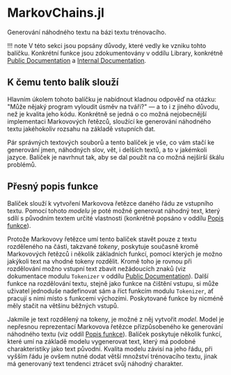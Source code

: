 # MarkovChains.jl

Generování náhodného textu na bázi textu trénovacího.

!!! note
    V této sekci jsou popsány důvody, které vedly ke vzniku tohto balíčku. Konkrétní funkce jsou zdokumentovány v oddílu Library, konkrétně [Public Documentation](@ref) a [Internal Documentation](@ref).

## K čemu tento balík slouží

Hlavním úkolem tohoto balíčku je nabídnout kladnou odpověď na otázku: "Může nějaký program vyloudit úsměv na tváři?" — a to i z jiného důvodu, než je kvalita jeho kódu. Konkrétně se jedná o co možná nejobecnější implementaci Markovových řetězců, sloužící ke generování náhodného textu jakéhokoliv rozsahu na základě vstupních dat.

Pár správných textových souborů a tento balíček je vše, co vám stačí ke generování jmen, náhodných slov,
vět, i delších textů, a to v jakémkoli jazyce. Balíček je navrhnut tak, aby se dal použít na co možná nejširší škálu problémů.

## Přesný popis funkce

Balíček slouží k vytvoření Markovova řetězce daného řádu ze vstupního textu. Pomocí tohoto *modelu* je poté možné generovat náhodný text, který sdílí s původním textem určité vlastnosti (konkrétně popsáno v oddílu [Popis funkce](@ref)).

Protože Markovovy řetězce umí tento balíček stavět pouze z textu rozděleného na části, takzvané *tokeny*, poskytuje současně kromě Markovových řetězců i několik základních funkcí, pomocí kterých je možno jakýkoli text na vhodné tokeny rozdělit. Kromě toho je rovnou při rozdělování možno vstupní text zbavit nežádoucích znaků (viz dokumentace modulu `Tokenizer` v oddílu [Public Documentation](@ref)). Další funkce na rozdělování textu, stejně jako funkce na čištění vstupu, si může uživatel jednoduše nadefinovat sám a říct funkcím modulu `Tokenizer`, ať pracují s nimi místo s funkcemi výchozími. Poskytované funkce by nicméně měly stačit na většinu běžných vstupů.

Jakmile je text rozdělený na tokeny, je možné z něj vytvořit *model*. Model je nepřesnou reprezentací Markovova řetězce přizpůsobeného ke generování náhodného textu (viz oddíl [Popis funkce](@ref)). Balíček poskytuje několik funkcí, které umí na základě modelu vygenerovat text, který má podobné charakteristiky jako text původní. Kvalita modelu závisí na jeho řádu, při vyšším řádu je ovšem nutné dodat větší množství trénovacího textu, jinak má generovaný text tendenci ztrácet svůj náhodný charakter.
